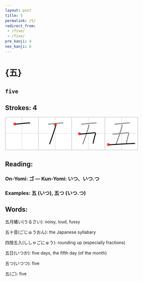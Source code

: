 ```yaml
---
layout: post
title: 5
permalink: /5/
redirect_from:
 - /five/
 - /five/
pre_kanji: 4
nex_kanji: 6
---
```


# {五}

## `five`

## Strokes: 4

<div class="stroke"><img src="../images/E4BA94.png" /></div>

## Reading:

### On-Yomi: ゴ &mdash; Kun-Yomi: いつ、いつ.つ

### Examples: 五 (いつ), 五つ (いつ.つ)

## Words:

五月蝿い(うるさい): noisy, loud, fussy

五十音(ごじゅうおん): the Japanese syllabary

四捨五入(ししゃごにゅう): rounding up (especially fractions)

五日(いつか): five days, the fifth day (of the month)

五つ(いつつ): five

五(ご): five
